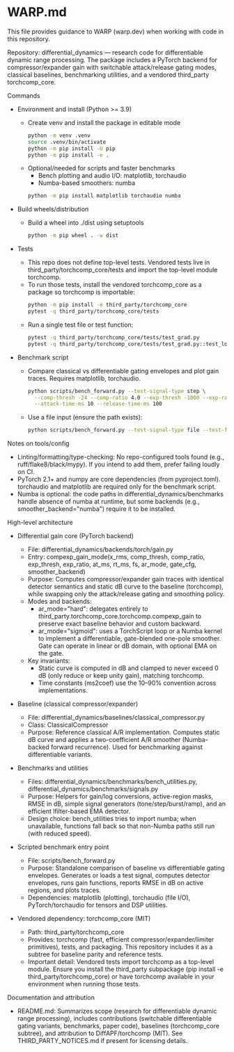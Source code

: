 # WARP.md

This file provides guidance to WARP (warp.dev) when working with code in this repository.

Repository: differential_dynamics — research code for differentiable dynamic range processing. The package includes a PyTorch backend for compressor/expander gain with switchable attack/release gating modes, classical baselines, benchmarking utilities, and a vendored third_party torchcomp_core.

Commands

- Environment and install (Python >= 3.9)
  - Create venv and install the package in editable mode
    ```bash path=null start=null
    python -m venv .venv
    source .venv/bin/activate
    python -m pip install -U pip
    python -m pip install -e .
    ```
  - Optional/needed for scripts and faster benchmarks
    - Bench plotting and audio I/O: matplotlib, torchaudio
    - Numba-based smoothers: numba
    ```bash path=null start=null
    python -m pip install matplotlib torchaudio numba
    ```

- Build wheels/distribution
  - Build a wheel into ./dist using setuptools
    ```bash path=null start=null
    python -m pip wheel . -w dist
    ```

- Tests
  - This repo does not define top-level tests. Vendored tests live in third_party/torchcomp_core/tests and import the top-level module torchcomp.
  - To run those tests, install the vendored torchcomp_core as a package so torchcomp is importable:
    ```bash path=null start=null
    python -m pip install -e third_party/torchcomp_core
    pytest -q third_party/torchcomp_core/tests
    ```
  - Run a single test file or test function:
    ```bash path=null start=null
    pytest -q third_party/torchcomp_core/tests/test_grad.py
    pytest -q third_party/torchcomp_core/tests/test_grad.py::test_low_order_cpu
    ```

- Benchmark script
  - Compare classical vs differentiable gating envelopes and plot gain traces. Requires matplotlib, torchaudio.
    ```bash path=null start=null
    python scripts/bench_forward.py --test-signal-type step \
      --comp-thresh -24 --comp-ratio 4.0 --exp-thresh -1000 --exp-ratio 1.0 \
      --attack-time-ms 10 --release-time-ms 100
    ```
  - Use a file input (ensure the path exists):
    ```bash path=null start=null
    python scripts/bench_forward.py --test-signal-type file --test-file-path /path/to/audio.wav
    ```

Notes on tools/config

- Linting/formatting/type-checking: No repo-configured tools found (e.g., ruff/flake8/black/mypy). If you intend to add them, prefer failing loudly on CI.
- PyTorch 2.1+ and numpy are core dependencies (from pyproject.toml). torchaudio and matplotlib are required only for the benchmark script.
- Numba is optional: the code paths in differential_dynamics/benchmarks handle absence of numba at runtime, but some backends (e.g., smoother_backend="numba") require it to be installed.

High-level architecture

- Differential gain core (PyTorch backend)
  - File: differential_dynamics/backends/torch/gain.py
  - Entry: compexp_gain_mode(x_rms, comp_thresh, comp_ratio, exp_thresh, exp_ratio, at_ms, rt_ms, fs, ar_mode, gate_cfg, smoother_backend)
  - Purpose: Computes compressor/expander gain traces with identical detector semantics and static dB curve to the baseline (torchcomp), while swapping only the attack/release gating and smoothing policy.
  - Modes and backends:
    - ar_mode="hard": delegates entirely to third_party.torchcomp_core.torchcomp.compexp_gain to preserve exact baseline behavior and custom backward.
    - ar_mode="sigmoid": uses a TorchScript loop or a Numba kernel to implement a differentiable, gate-blended one-pole smoother. Gate can operate in linear or dB domain, with optional EMA on the gate.
  - Key invariants:
    - Static curve is computed in dB and clamped to never exceed 0 dB (only reduce or keep unity gain), matching torchcomp.
    - Time constants (ms2coef) use the 10–90% convention across implementations.

- Baseline (classical compressor/expander)
  - File: differential_dynamics/baselines/classical_compressor.py
  - Class: ClassicalCompressor
  - Purpose: Reference classical A/R implementation. Computes static dB curve and applies a two-coefficient A/R smoother (Numba-backed forward recurrence). Used for benchmarking against differentiable variants.

- Benchmarks and utilities
  - Files: differential_dynamics/benchmarks/bench_utilities.py, differential_dynamics/benchmarks/signals.py
  - Purpose: Helpers for gain/log conversions, active-region masks, RMSE in dB, simple signal generators (tone/step/burst/ramp), and an efficient lfilter-based EMA detector.
  - Design choice: bench_utilities tries to import numba; when unavailable, functions fall back so that non-Numba paths still run (with reduced speed).

- Scripted benchmark entry point
  - File: scripts/bench_forward.py
  - Purpose: Standalone comparison of baseline vs differentiable gating envelopes. Generates or loads a test signal, computes detector envelopes, runs gain functions, reports RMSE in dB on active regions, and plots traces.
  - Dependencies: matplotlib (plotting), torchaudio (file I/O), PyTorch/torchaudio for tensors and DSP utilities.

- Vendored dependency: torchcomp_core (MIT)
  - Path: third_party/torchcomp_core
  - Provides: torchcomp (fast, efficient compressor/expander/limiter primitives), tests, and packaging. This repository includes it as a subtree for baseline parity and reference tests.
  - Important detail: Vendored tests import torchcomp as a top-level module. Ensure you install the third_party subpackage (pip install -e third_party/torchcomp_core) or have torchcomp available in your environment when running those tests.

Documentation and attribution

- README.md: Summarizes scope (research for differentiable dynamic range processing), includes contributions (switchable differentiable gating variants, benchmarks, paper code), baselines (torchcomp_core subtree), and attribution to DiffAPF/torchcomp (MIT). See THIRD_PARTY_NOTICES.md if present for licensing details.

